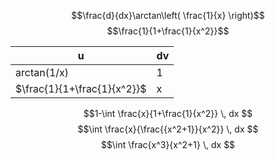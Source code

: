 $$\frac{d}{dx}\arctan\left( \frac{1}{x} \right)$$
$$\frac{1}{1+\frac{1}{x^2}}$$

| u                           | dv  |
| --------------------------- | --- |
| arctan(1/x)                 | 1   |
| $\frac{1}{1+\frac{1}{x^2}}$ | x   |
$$1-\int \frac{x}{1+\frac{1}{x^2}} \, dx $$
$$\int \frac{x}{\frac{{x^2+1}}{x^2}} \, dx $$
$$\int \frac{x^3}{x^2+1} \, dx $$
